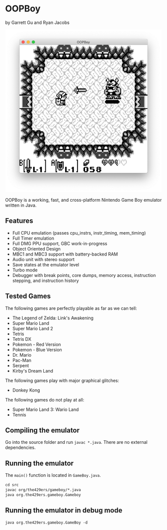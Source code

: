 # OOPBoy
by Garrett Gu and Ryan Jacobs

![A screenshot of OOPBoy playing The Legend of Zelda: Link's Awakening](https://raw.githubusercontent.com/429ers/OOPBoy/master/screenshot.png)

OOPBoy is a working, fast, and cross-platform Nintendo Game Boy emulator written in Java. 

## Features
- Full CPU emulation (passes cpu_instrs, instr_timing, mem_timing)
- Full Timer emulation
- Full DMG PPU support, GBC work-in-progress
- Object Oriented Design
- MBC1 and MBC3 support with battery-backed RAM
- Audio unit with stereo support
- Save states at the emulator level
- Turbo mode
- Debugger with break points, core dumps, memory access, instruction stepping, and instruction history

## Tested Games
The following games are perfectly playable as far as we can tell:
- The Legend of Zelda: Link's Awakening
- Super Mario Land
- Super Mario Land 2
- Tetris
- Tetris DX
- Pokemon - Red Version
- Pokemon - Blue Version
- Dr. Mario
- Pac-Man
- Serpent
- Kirby's Dream Land

The following games play with major graphical glitches:
- Donkey Kong

The following games do not play at all:
- Super Mario Land 3: Wario Land
- Tennis

## Compiling the emulator
Go into the source folder and run ```javac *.java```. There are no external dependencies.

## Running the emulator
The ```main()``` function is located in ```GameBoy.java```.
```
cd src
javac org/the429ers/gameboy/*.java
java org.the429ers.gameboy.Gameboy
```

## Running the emulator in debug mode
```java org.the429ers.gameboy.GameBoy -d```
